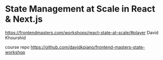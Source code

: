 State Management at Scale in React & Next.js
============================================
https://frontendmasters.com/workshops/react-state-at-scale/#player
David Khourshid

course repo
https://github.com/davidkpiano/frontend-masters-state-workshop
